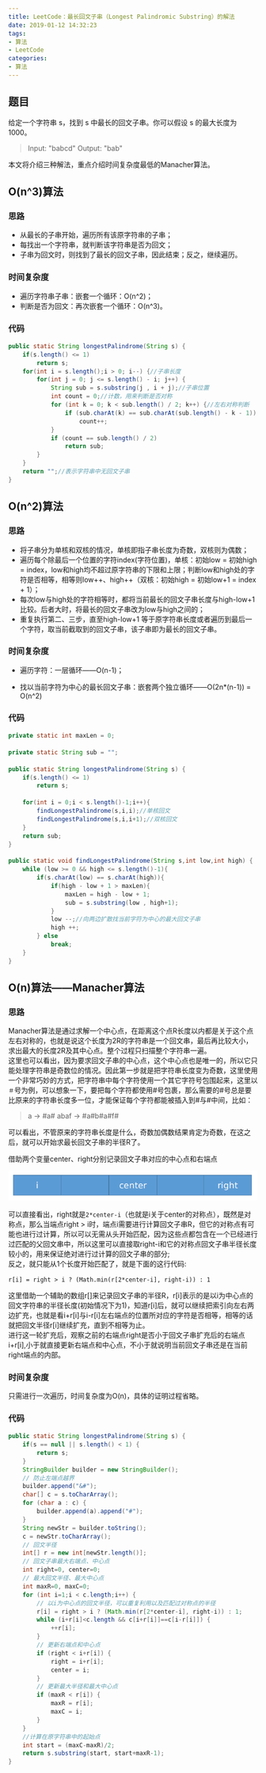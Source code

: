 ```yaml
---
title: LeetCode：最长回文子串（Longest Palindromic Substring）的解法
date: 2019-01-12 14:32:23
tags:
- 算法
- LeetCode
categories:
- 算法
---
```


## 题目
给定一个字符串 s，找到 s 中最长的回文子串。你可以假设 s 的最大长度为1000。

> Input: "babcd"
Output: "bab"

<!--more-->

本文将介绍三种解法，重点介绍时间复杂度最低的Manacher算法。

## O(n^3)算法

### 思路
- 从最长的子串开始，遍历所有该原字符串的子串；
- 每找出一个字符串，就判断该字符串是否为回文；
- 子串为回文时，则找到了最长的回文子串，因此结束；反之，继续遍历。

### 时间复杂度
- 遍历字符串子串：嵌套一个循环：O(n^2)；   
- 判断是否为回文：再次嵌套一个循环：O(n^3)。

### 代码

```java
public static String longestPalindrome(String s) {
    if(s.length() <= 1)
        return s;
    for(int i = s.length();i > 0; i--) {//子串长度
        for(int j = 0; j <= s.length() - i; j++) {
            String sub = s.substring(j , i + j);//子串位置
            int count = 0;//计数，用来判断是否对称
            for (int k = 0; k < sub.length() / 2; k++) {//左右对称判断
                if (sub.charAt(k) == sub.charAt(sub.length() - k - 1))
                    count++;
            }
            if (count == sub.length() / 2)
                return sub;
        }
    }
    return "";//表示字符串中无回文子串
}
```

## O(n^2)算法

### 思路

- 将子串分为单核和双核的情况，单核即指子串长度为奇数，双核则为偶数；
- 遍历每个除最后一个位置的字符index(字符位置)，单核：初始low = 初始high = index，low和high均不超过原字符串的下限和上限；判断low和high处的字符是否相等，相等则low++、high++（双核：初始high = 初始low+1 = index + 1）；
- 每次low与high处的字符相等时，都将当前最长的回文子串长度与high-low+1比较。后者大时，将最长的回文子串改为low与high之间的；
- 重复执行第二、三步，直至high-low+1 等于原字符串长度或者遍历到最后一个字符，取当前截取到的回文子串，该子串即为最长的回文子串。

### 时间复杂度

- 遍历字符：一层循环——O(n-1)；

- 找以当前字符为中心的最长回文子串：嵌套两个独立循环——O(2n*(n-1)) = O(n^2)


### 代码
```java
private static int maxLen = 0;

private static String sub = "";

public static String longestPalindrome(String s) {
    if(s.length() <= 1)
        return s;

    for(int i = 0;i < s.length()-1;i++){
        findLongestPalindrome(s,i,i);//单核回文
        findLongestPalindrome(s,i,i+1);//双核回文
    }
    return sub;
}

public static void findLongestPalindrome(String s,int low,int high) {
    while (low >= 0 && high <= s.length()-1){
        if(s.charAt(low) == s.charAt(high)){
            if(high - low + 1 > maxLen){
                maxLen = high - low + 1;
                sub = s.substring(low , high+1);
            }
            low --;//向两边扩散找当前字符为中心的最大回文子串
            high ++;
        } else
            break;
    }
}
```

## O(n)算法——Manacher算法

### 思路
Manacher算法是通过求解一个中心点，在距离这个点R长度以内都是关于这个点左右对称的，也就是说这个长度为2R的字符串是一个回文串，最后再比较大小，求出最大的长度2R及其中心点。整个过程只扫描整个字符串一遍。<br>
这里也可以看出，因为要求回文子串的中心点，这个中心点也是唯一的，所以它只能处理字符串是奇数位的情况。因此第一步就是把字符串长度变为奇数，这里使用一个非常巧妙的方式，把字符串中每个字符使用一个其它字符号包围起来，这里以`＃`号为例，可以想象一下，要把每个字符都使用#号包裹，那么需要的#号总是要比原来的字符串长度多一位，才能保证每个字符都能被插入到#与#中间，比如：

> a -> #a# 
abaf -> #a#b#a#f#

可以看出，不管原来的字符串长度是什么，奇数加偶数结果肯定为奇数，在这之后，就可以开始求最长回文子串的半径R了。

借助两个变量center、right分别记录回文子串对应的中心点和右端点

![你想输入的替代文字](LeetCode：最长回文子串（Longest-Palindromic-Substring）的解法/i-center-right.png)

可以直接看出，right就是`2*center-i`（也就是i关于center的对称点），既然是对称点，那么当端点right > i时，端点i需要进行计算回文子串R，但它的对称点有可能也进行过计算，所以可以无需从头开始匹配，因为这些点都包含在一个已经进行过匹配的父回文串中，所以这里可以直接取right-i和它的对称点回文子串半径长度较小的，用来保证绝对进行过计算的回文子串的部分;<br>
反之，就只能从1个长度开始匹配了，就是下面的这行代码:

```
r[i] = right > i ? (Math.min(r[2*center-i], right-i)) : 1
```

这里借助一个辅助的数组r[]来记录回文子串的半径R，r[i]表示的是以i为中心点的回文字符串的半径长度(初始情况下为1)，知道r[i]后，就可以继续把索引向左右两边扩充，也就是看i+r[i]与i-r[i]左右端点的位置所对应的字符是否相等，相等的话就把回文半径r[i]继续扩充，直到不相等为止。<br>
进行这一轮扩充后，观察之前的右端点right是否小于回文子串扩充后的右端点i+r[i],小于就直接更新右端点和中心点，不小于就说明当前回文子串还是在当前right端点的内部。

### 时间复杂度
只需进行一次遍历，时间复杂度为O(n)，具体的证明过程省略。

### 代码
```java
public static String longestPalindrome(String s) {
	if(s == null || s.length() < 1) {
		return s;
	}
	StringBuilder builder = new StringBuilder();
	// 防止左端点越界
	builder.append("&#");
	char[] c = s.toCharArray();
	for (char a : c) {
		builder.append(a).append("#");
	}
	String newStr = builder.toString();
	c = newStr.toCharArray();
	// 回文半径
	int[] r = new int[newStr.length()];
	// 回文子串最大右端点、中心点
	int right=0, center=0;
	// 最大回文半径、最大中心点
	int maxR=0, maxC=0;
	for (int i=1;i < c.length;i++) {
		// 以i为中心点的回文半径，可以重复利用以及匹配过对称点的半径
		r[i] = right > i ? (Math.min(r[2*center-i], right-i)) : 1;
		while (i+r[i]<c.length && c[i+r[i]]==c[i-r[i]]) {
			++r[i];
		}
		// 更新右端点和中心点
		if (right < i+r[i]) {
			right = i+r[i];
			center = i;
		}
		// 更新最大半径和最大中心点
		if (maxR < r[i]) {
			maxR = r[i];
			maxC = i;
		}
	}
    //计算在原字符串中的起始点
	int start = (maxC-maxR)/2;
	return s.substring(start, start+maxR-1);
}
```